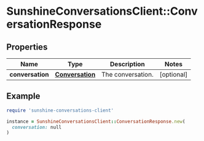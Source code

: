 # SunshineConversationsClient::ConversationResponse

## Properties

| Name | Type | Description | Notes |
| ---- | ---- | ----------- | ----- |
| **conversation** | [**Conversation**](Conversation.md) | The conversation. | [optional] |

## Example

```ruby
require 'sunshine-conversations-client'

instance = SunshineConversationsClient::ConversationResponse.new(
  conversation: null
)
```

